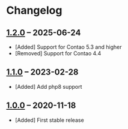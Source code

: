 # Changelog

[//]: <> (
Types of changes
    Added for new Addeds.
    Changed for changes in existing functionality.
    Deprecated for soon-to-be removed Addeds.
    Removed for now removed Addeds.
    Fixed for any bug fixes.
    Security in case of vulnerabilities.
)

## [1.2.0](https://github.com/pdir/convert-to-bundle/tree/1.2.0) – 2025-06-24

- [Added] Support for Contao 5.3 and higher
- [Removed] Support for Contao 4.4

## [1.1.0](https://github.com/pdir/convert-to-bundle/tree/1.1.0) – 2023-02-28

- [Added] Add php8 support

## [1.0.0](https://github.com/pdir/convert-to-bundle/tree/1.0.0) – 2020-11-18

- [Added] First stable release
